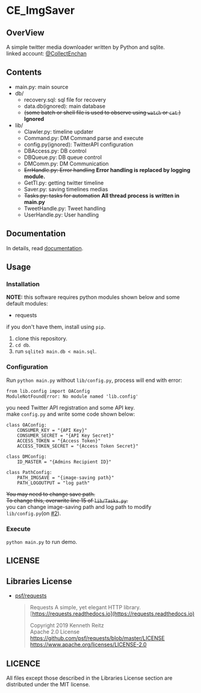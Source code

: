 # CE_ImgSaver

## OverView
A simple twitter media downloader written by Python and sqlite.  
linked account: [@CollectEnchan](twitter.com/CollectEnchan)  

## Contents
 * main.py: main source
 * db/
    * recovery.sql: sql file for recovery
    * data.db(ignored): main database
    * ~~(some batch or shell file is used to observe using `watch` or `cat`.)~~ **Ignored**
 * lib/
    * Clawler.py: timeline updater
    * Command.py: DM Command parse and execute
    * config.py(ignored): TwitterAPI configuration
    * DBAccess.py: DB control
    * DBQueue.py: DB queue control
    * DMComm.py: DM Communication
    * ~~ErrHandle.py: Error handling~~ **Error handling is replaced by logging module.**
    * GetTl.py: getting twitter timeline
    * Saver.py: saving timelines medias
    * ~~Tasks.py: tasks for automation~~ **All thread process is written in main.py**
    * TweetHandle.py: Tweet handling
    * UserHandle.py: User  handling

## Documentation
In details, read [documentation](documentation/index.md).

## Usage
### Installation
**NOTE:** this software requires python modules shown below and some default modules:

 * requests

if you don't have them, install using `pip`.  

 1. clone this repository.
 1. `cd db`.
 1. run `sqlite3 main.db < main.sql`.

### Configuration
Run `python main.py` without `lib/config.py`, process will end with error:

    from lib.config import OAConfig
    ModuleNotFoundError: No module named 'lib.config'
    
you need Twitter API registration and some API key.  
make `config.py` and write some code shown below:

    class OAConfig:
        CONSUMER_KEY = "{API Key}"
        CONSUMER_SECRET = "{API Key Secret}"
        ACCESS_TOKEN = "{Access Token}"
        ACCESS_TOKEN_SECRET = "{Access Token Secret}"

    class DMConfig:
        ID_MASTER = "{Admins Recipient ID}"

    class PathConfig:
        PATH_IMGSAVE = "{image-saving path}"
        PATH_LOGOUTPUT = "log path"

~~You may need to change save path.~~  
~~To change this, overwrite line 15 of `lib/Tasks.py`.~~  
you can change image-saving path and log path to modify `lib/config.py`(on [#2](https://github.com/Enchan1207/CE_ImgSaver/issues/2)).  

### Execute
`python main.py` to run demo.

## LICENSE
## Libraries License
* [psf/requests](https://github.com/psf/requests)
  > Requests
  > A simple, yet elegant HTTP library. [https://requests.readthedocs.io](https://requests.readthedocs.io)
  >
  > Copyright 2019 Kenneth Reitz  
  > Apache 2.0 License
  > https://github.com/psf/requests/blob/master/LICENSE
  > https://www.apache.org/licenses/LICENSE-2.0


## LICENCE
All files except those described in the Libraries License section are distributed under the MIT license.